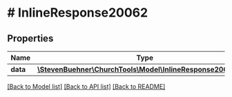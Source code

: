 # # InlineResponse20062

## Properties

Name | Type | Description | Notes
------------ | ------------- | ------------- | -------------
**data** | [**\StevenBuehner\ChurchTools\Model\InlineResponse20062Data**](InlineResponse20062Data.md) |  | [optional]

[[Back to Model list]](../../README.md#models) [[Back to API list]](../../README.md#endpoints) [[Back to README]](../../README.md)
